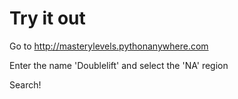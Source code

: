 # Try it out
Go to http://masterylevels.pythonanywhere.com

Enter the name 'Doublelift' and select the 'NA' region

Search!

